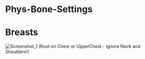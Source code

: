 # Phys-Bone-Settings

# Breasts
![Screenshot_1](https://user-images.githubusercontent.com/73610021/193053611-6cf6610b-2614-4de4-949c-46937d5f5d56.png)
(Root on Chest or UpperChest - Ignore Neck and Shoulders!)
